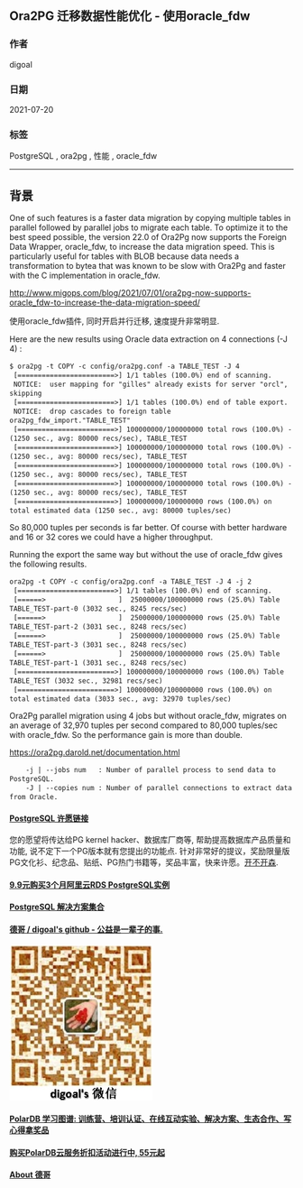 ## Ora2PG 迁移数据性能优化 - 使用oracle_fdw       
                      
### 作者                      
digoal                      
                      
### 日期                      
2021-07-20                    
                      
### 标签                      
PostgreSQL , ora2pg , 性能 , oracle_fdw   
                      
----                      
                      
## 背景         
One of such features is a faster data migration by copying multiple tables in parallel followed by parallel jobs to migrate each table. To optimize it to the best speed possible, the version 22.0 of Ora2Pg now supports the Foreign Data Wrapper, oracle_fdw, to increase the data migration speed. This is particularly useful for tables with BLOB because data needs a transformation to bytea that was known to be slow with Ora2Pg and faster with the C implementation in oracle_fdw.  
  
http://www.migops.com/blog/2021/07/01/ora2pg-now-supports-oracle_fdw-to-increase-the-data-migration-speed/    
  
使用oracle_fdw插件, 同时开启并行迁移, 速度提升非常明显.   
  
Here are the new results using Oracle data extraction on 4 connections (-J 4) :  
  
```  
$ ora2pg -t COPY -c config/ora2pg.conf -a TABLE_TEST -J 4  
 [========================>] 1/1 tables (100.0%) end of scanning.  
 NOTICE:  user mapping for "gilles" already exists for server "orcl", skipping  
 [========================>] 1/1 tables (100.0%) end of table export.  
 NOTICE:  drop cascades to foreign table ora2pg_fdw_import."TABLE_TEST"  
 [========================>] 100000000/100000000 total rows (100.0%) - (1250 sec., avg: 80000 recs/sec), TABLE_TEST         
 [========================>] 100000000/100000000 total rows (100.0%) - (1250 sec., avg: 80000 recs/sec), TABLE_TEST         
 [========================>] 100000000/100000000 total rows (100.0%) - (1250 sec., avg: 80000 recs/sec), TABLE_TEST         
 [========================>] 100000000/100000000 total rows (100.0%) - (1250 sec., avg: 80000 recs/sec), TABLE_TEST  
 [========================>] 100000000/100000000 rows (100.0%) on total estimated data (1250 sec., avg: 80000 tuples/sec)  
```  
  
So 80,000 tuples per seconds is far better. Of course with better hardware and 16 or 32 cores we could have a higher throughput.  
  
Running the export the same way but without the use of oracle_fdw gives the following results.  
  
```  
ora2pg -t COPY -c config/ora2pg.conf -a TABLE_TEST -J 4 -j 2  
 [========================>] 1/1 tables (100.0%) end of scanning.  
 [======>                  ]  25000000/100000000 rows (25.0%) Table TABLE_TEST-part-0 (3032 sec., 8245 recs/sec)            
 [======>                  ]  25000000/100000000 rows (25.0%) Table TABLE_TEST-part-2 (3031 sec., 8248 recs/sec)            
 [======>                  ]  25000000/100000000 rows (25.0%) Table TABLE_TEST-part-3 (3031 sec., 8248 recs/sec)            
 [======>                  ]  25000000/100000000 rows (25.0%) Table TABLE_TEST-part-1 (3031 sec., 8248 recs/sec)            
 [========================>] 100000000/100000000 rows (100.0%) Table TABLE_TEST (3032 sec., 32981 recs/sec)                              
 [========================>] 100000000/100000000 rows (100.0%) on total estimated data (3033 sec., avg: 32970 tuples/sec)  
```  
  
Ora2Pg parallel migration using 4 jobs but without oracle_fdw, migrates on an average of 32,970 tuples per second compared to 80,000 tuples/sec with oracle_fdw. So the performance gain is more than double.  
  
  
https://ora2pg.darold.net/documentation.html  
  
```  
    -j | --jobs num   : Number of parallel process to send data to PostgreSQL.  
    -J | --copies num : Number of parallel connections to extract data from Oracle.  
```  
  
  
#### [PostgreSQL 许愿链接](https://github.com/digoal/blog/issues/76 "269ac3d1c492e938c0191101c7238216")
您的愿望将传达给PG kernel hacker、数据库厂商等, 帮助提高数据库产品质量和功能, 说不定下一个PG版本就有您提出的功能点. 针对非常好的提议，奖励限量版PG文化衫、纪念品、贴纸、PG热门书籍等，奖品丰富，快来许愿。[开不开森](https://github.com/digoal/blog/issues/76 "269ac3d1c492e938c0191101c7238216").  
  
  
#### [9.9元购买3个月阿里云RDS PostgreSQL实例](https://www.aliyun.com/database/postgresqlactivity "57258f76c37864c6e6d23383d05714ea")
  
  
#### [PostgreSQL 解决方案集合](https://yq.aliyun.com/topic/118 "40cff096e9ed7122c512b35d8561d9c8")
  
  
#### [德哥 / digoal's github - 公益是一辈子的事.](https://github.com/digoal/blog/blob/master/README.md "22709685feb7cab07d30f30387f0a9ae")
  
  
![digoal's wechat](../pic/digoal_weixin.jpg "f7ad92eeba24523fd47a6e1a0e691b59")
  
  
#### [PolarDB 学习图谱: 训练营、培训认证、在线互动实验、解决方案、生态合作、写心得拿奖品](https://www.aliyun.com/database/openpolardb/activity "8642f60e04ed0c814bf9cb9677976bd4")
  
  
#### [购买PolarDB云服务折扣活动进行中, 55元起](https://www.aliyun.com/activity/new/polardb-yunparter?userCode=bsb3t4al "e0495c413bedacabb75ff1e880be465a")
  
  
#### [About 德哥](https://github.com/digoal/blog/blob/master/me/readme.md "a37735981e7704886ffd590565582dd0")
  
